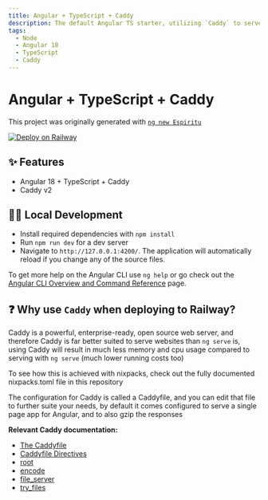 ```yaml
---
title: Angular + TypeScript + Caddy
description: The default Angular TS starter, utilizing `Caddy` to serve the built single page app
tags:
  - Node
  - Angular 18
  - TypeScript
  - Caddy
---
```


# Angular + TypeScript + Caddy

This project was originally generated with [`ng new Espiritu`](https://angular.dev/tools/cli/setup-local#create-a-workspace-and-initial-application)

[![Deploy on Railway](https://railway.app/button.svg)](https://railway.app/template/13NBfA?referralCode=brody)

## ✨ Features

- Angular 18 + TypeScript + Caddy
- Caddy v2

## 💁‍♀️ Local Development

- Install required dependencies with `npm install`
- Run `npm run dev` for a dev server
- Navigate to `http://127.0.0.1:4200/`. The application will automatically reload if you change any of the source files.

To get more help on the Angular CLI use `ng help` or go check out the [Angular CLI Overview and Command Reference](https://angular.io/cli) page.

## ❓ Why use `Caddy` when deploying to Railway?

Caddy is a powerful, enterprise-ready, open source web server, and therefore Caddy is far better suited to serve websites than `ng serve` is, using Caddy will result in much less memory and cpu usage compared to serving with `ng serve` (much lower running costs too)

To see how this is achieved with nixpacks, check out the fully documented nixpacks.toml file in this repository

The configuration for Caddy is called a Caddyfile, and you can edit that file to further suite your needs, by default it comes configured to serve a single page app for Angular, and to also gzip the responses

**Relevant Caddy documentation:**

- [The Caddyfile](https://caddyserver.com/docs/caddyfile)
- [Caddyfile Directives](https://caddyserver.com/docs/caddyfile/directives)
- [root](https://caddyserver.com/docs/caddyfile/directives/root)
- [encode](https://caddyserver.com/docs/caddyfile/directives/encode)
- [file_server](https://caddyserver.com/docs/caddyfile/directives/file_server)
- [try_files](https://caddyserver.com/docs/caddyfile/directives/try_files)